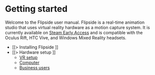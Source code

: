 # Getting started

Welcome to the Flipside user manual. Flipside is a real-time animation studio that uses virtual reality hardware as a motion capture system. It is currently available on [Steam Early Access](http://store.steampowered.com/app/495800/Flipside_Studio/) and is compatible with the Oculus Rift, HTC Vive, and Windows Mixed Reality headsets.

* [[> Installing Flipside ]]
* [[> Hardware setup ]]
  * [ VR setup ](/docs/2020.1/studio/getting-started/hardware-setup#vr-setup)
  * [ Computer ](/docs/2020.1/studio/getting-started/hardware-setup#computer)
  * [ Business users ](/docs/2020.1/studio/getting-started/hardware-setup#business-users)

